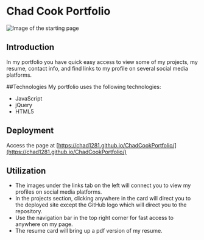 # Chad Cook Portfolio

![Image of the starting page]()

## Introduction
In my portfolio you have quick easy access to view some of my projects, my resume, contact info, and find links to my profile on several social media platforms.

##Technologies
My portfolio uses the following technologies:
* JavaScript
* jQuery
* HTML5

## Deployment

Access the page at [https://chad1281.github.io/ChadCookPortfolio/](https://chad1281.github.io/ChadCookPortfolio/)

## Utilization
* The images under the links tab on the left will connect you to view my profiles on social media platforms.
* In the projects section, clicking anywhere in the card will direct you to the deployed site except the GitHub logo which will direct you to the repository.
* Use the navigation bar in the top right corner for fast access to anywhere on my page.
* The resume card will bring up a pdf version of my resume.  
